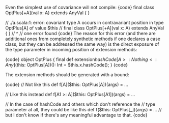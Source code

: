 Even the simplest use of covariance will not compile:
{code}
final class OptPlus[+A](val x: A) extends AnyVal { }

// ./a.scala:1: error: covariant type A occurs in contravariant position in type OptPlus[A] of value $this
// final class OptPlus[+A](val x: A) extends AnyVal { }
//             ^
// one error found
{code}
The reason for this error (and there are additional ones from completely synthetic methods if one declares a case class, but they can be addressed the same way) is the direct exposure of the type parameter in incoming position of extension methods:

{code}
object OptPlus {
  final <synthetic> def extension$hashCode[A >: Nothing <: Any]($this: OptPlus[A])(): Int = $this.x.hashCode();
}
{code}

The extension methods should be generated with a bound:

{code}
  // Not like this
  def f[A]($this: OptPlus[A])(args) = ...
  
  // Like this instead
  def f[A1 >: A]($this: OptPlus[A1])(args) = ...
  
  // In the case of hashCode and others which don't reference the
  // type parameter at all, they could be like this
  def f($this: OptPlus[_])(args) = ...
  // but I don't know if there's any meaningful advantage to that.
{code}

